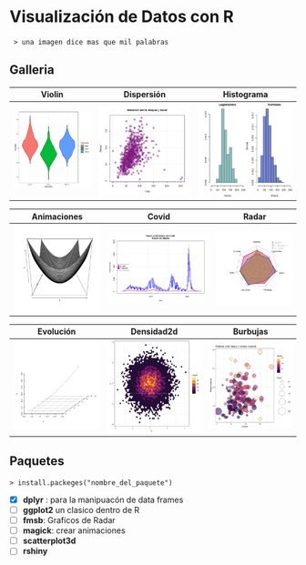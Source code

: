 # Visualización de Datos con R
~~~~
 > una imagen dice mas que mil palabras
~~~~
## Galleria

| Violin | Dispersión | Histograma |
|--------|----------|------|
|<img src="imagenes/violinfi.png" width="400">|<img src="imagenes/pkm.png" width="400">|<img src="imagenes/pokemon.png" width="400">|

| Animaciones | Covid | Radar |
|--------|----------|------|
|<img src="imagenes/animacion1.gif" width="400">|<img src="imagenes/CovidEdoMex.png" width="700">|<img src="imagenes/radar.png" width="490">|


| Evolución | Densidad2d | Burbujas |
|--------|----------|------|
|<img src="tiger.gif" width="400">|<img src="imagenes/hexbin.png" width="400">|<img src="imagenes/burbujas.png" width="400">|



## Paquetes
~~~~
> install.packeges("nombre_del_paquete")
~~~~
- [x]  **dplyr** : para la manipuacón de data frames
- [ ]  **ggplot2** un clasico dentro de R
- [ ]  **fmsb**: Graficos de Radar
- [ ]  **magick**: crear animaciones
- [ ]  **scatterplot3d**
- [ ]  **rshiny**
